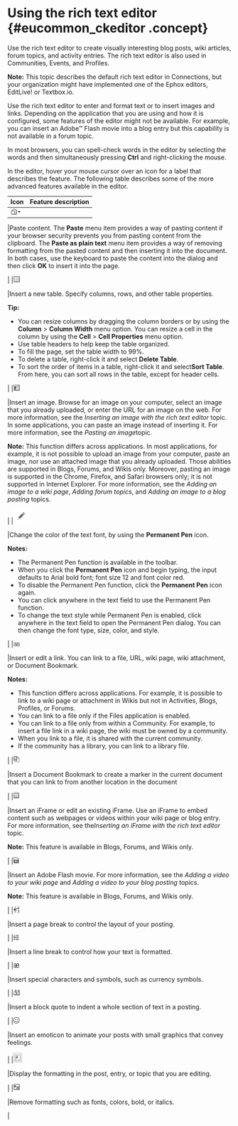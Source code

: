 # Using the rich text editor {#eucommon_ckeditor .concept}

Use the rich text editor to create visually interesting blog posts, wiki articles, forum topics, and activity entries. The rich text editor is also used in Communities, Events, and Profiles.

**Note:** This topic describes the default rich text editor in Connections, but your organization might have implemented one of the Ephox editors, EditLive! or Textbox.io.

Use the rich text editor to enter and format text or to insert images and links. Depending on the application that you are using and how it is configured, some features of the editor might not be available. For example, you can insert an Adobe™ Flash movie into a blog entry but this capability is not available in a forum topic.

In most browsers, you can spell-check words in the editor by selecting the words and then simultaneously pressing **Ctrl** and right-clicking the mouse.

In the editor, hover your mouse cursor over an icon for a label that describes the feature. The following table describes some of the more advanced features available in the editor.

|Icon|Feature description|
|----|-------------------|
|![Paste](paste.png)

|Paste content. The **Paste** menu item provides a way of pasting content if your browser security prevents you from pasting content from the clipboard. The **Paste as plain text** menu item provides a way of removing formatting from the pasted content and then inserting it into the document. In both cases, use the keyboard to paste the content into the dialog and then click **OK** to insert it into the page.

|
|![Insert table](table.png)

|Insert a new table. Specify columns, rows, and other table properties.

**Tip:**

-   You can resize columns by dragging the column borders or by using the **Column** \> **Column Width** menu option. You can resize a cell in the column by using the **Cell** \> **Cell Properties** menu option.
-   Use table headers to help keep the table organized.
-   To fill the page, set the table width to 99%.
-   To delete a table, right-click it and select **Delete Table**.
-   To sort the order of items in a table, right-click it and select**Sort Table**. From here, you can sort all rows in the table, except for header cells.

|
|![Insert image](image.png)

|Insert an image. Browse for an image on your computer, select an image that you already uploaded, or enter the URL for an image on the web. For more information, see the *Inserting an image with the rich text editor* topic. In some applications, you can paste an image instead of inserting it. For more information, see the *Pasting an image*topic.

 **Note:** This function differs across applications. In most applications, for example, it is not possible to upload an image from your computer, paste an image, nor use an attached image that you already uploaded. Those abilities are supported in Blogs, Forums, and Wikis only. Moreover, pasting an image is supported in the Chrome, Firefox, and Safari browsers only; it is not supported in Internet Explorer. For more information, see the *Adding an image to a wiki page*, *Adding forum topics*, and *Adding an image to a blog posting* topics.

|
|![Permanent pen](perm_pen_image.png)

|Change the color of the text font, by using the **Permanent Pen** icon.

 **Notes:**

-   The Permanent Pen function is available in the toolbar.
-   When you click the **Permanent Pen** icon and begin typing, the input defaults to Arial bold font; font size 12 and font color red.
-   To disable the Permanent Pen function, click the **Permanent Pen** icon again.
-   You can click anywhere in the text field to use the Permanent Pen function.
-   To change the text style while Permanent Pen is enabled, click anywhere in the text field to open the Permanent Pen dialog. You can then change the font type, size, color, and style.

|
|![Insert link](link.png)

|Insert or edit a link. You can link to a file, URL, wiki page, wiki attachment, or Document Bookmark.

 **Notes:**

-   This function differs across applications. For example, it is possible to link to a wiki page or attachment in Wikis but not in Activities, Blogs, Profiles, or Forums.
-   You can link to a file only if the Files application is enabled.
-   You can link to a file only from within a Community. For example, to insert a file link in a wiki page, the wiki must be owned by a community.
-   When you link to a file, it is shared with the current community.
-   If the community has a library, you can link to a library file.

|
|![Insert a Document Bookmark](atnDocumentBookmark16.png)

|Insert a Document Bookmark to create a marker in the current document that you can link to from another location in the document

|
|![Insert IFrame](iframe.png)

|Insert an iFrame or edit an existing iFrame. Use an iFrame to embed content such as webpages or videos within your wiki page or blog entry. For more information, see the*Inserting an iFrame with the rich text editor* topic.

**Note:** This feature is available in Blogs, Forums, and Wikis only.

|
|![Insert Flash Move](flash.png)

|Insert an Adobe Flash movie. For more information, see the *Adding a video to your wiki page* and *Adding a video to your blog posting* topics.

**Note:** This feature is available in Blogs, Forums, and Wikis only.

|
|![Insert page break](page_break.png)

|Insert a page break to control the layout of your posting.

|
|![Insert line break](line_break.png)

|Insert a line break to control how your text is formatted.

|
|![Insert special character](special_character.png)

|Insert special characters and symbols, such as currency symbols.

|
|![Insert block quote](block_quote.png)

|Insert a block quote to indent a whole section of text in a posting.

|
|![Insert emoticon](emoticon.png)

|Insert an emoticon to animate your posts with small graphics that convey feelings.

|
|![Show blocks](show_blocks.png)

|Display the formatting in the post, entry, or topic that you are editing.

|
|![Remove format](atnStyle16.png)

|Remove formatting such as fonts, colors, bold, or italics.

|

